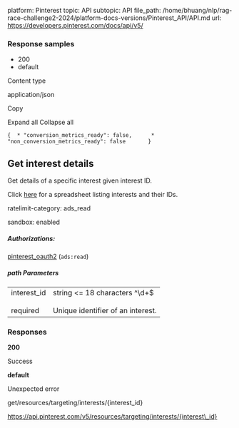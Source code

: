 platform: Pinterest
topic: API
subtopic: API
file_path: /home/bhuang/nlp/rag-race-challenge2-2024/platform-docs-versions/Pinterest_API/API.md
url: https://developers.pinterest.com/docs/api/v5/

### Response samples

* 200
* default

Content type

application/json

Copy

Expand all Collapse all

`{  * "conversion_metrics_ready": false,      * "non_conversion_metrics_ready": false       }`

## [](#operation/interest_targeting_options/get)Get interest details

Get details of a specific interest given interest ID.

Click [here](https://docs.google.com/spreadsheets/d/1HxL-0Z3p2fgxis9YBP2HWC3tvPrs1hAuHDRtH-NJTIM/edit#gid=118370875) for a spreadsheet listing interests and their IDs.

ratelimit-category: ads\_read

sandbox: enabled

##### Authorizations:

[pinterest\_oauth2](#section/Authentication/pinterest_oauth2) (`ads:read`)

##### path Parameters

|     |     |
| --- | --- |
| interest\_id<br><br>required | string <= 18 characters ^\\d+$<br><br>Unique identifier of an interest. |

### Responses

**200**

Success

**default**

Unexpected error

get/resources/targeting/interests/{interest\_id}

https://api.pinterest.com/v5/resources/targeting/interests/{interest\_id}